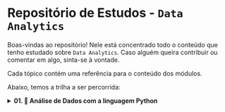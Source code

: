# Repositório de Estudos - `Data Analytics`

Boas-vindas ao repositório! Nele está concentrado todo o conteúdo que tenho estudado sobre `Data Analytics`.
Caso alguém queira contribuir ou comentar em algo, sinta-se à vontade.

Cada tópico contém uma referência para o conteúdo dos módulos.

Abaixo, temos a trilha a ser percorrida:

<details>
    <summary><strong>01. 🐍 Análise de Dados com a linguagem Python</strong></summary>

<ol>
    <li><a href="./01-ciclo-de-vida-analise-dados/README.md">🚶 Introdução ao ciclo de vida da análise de dados</a></li>
</ol>

</details>
